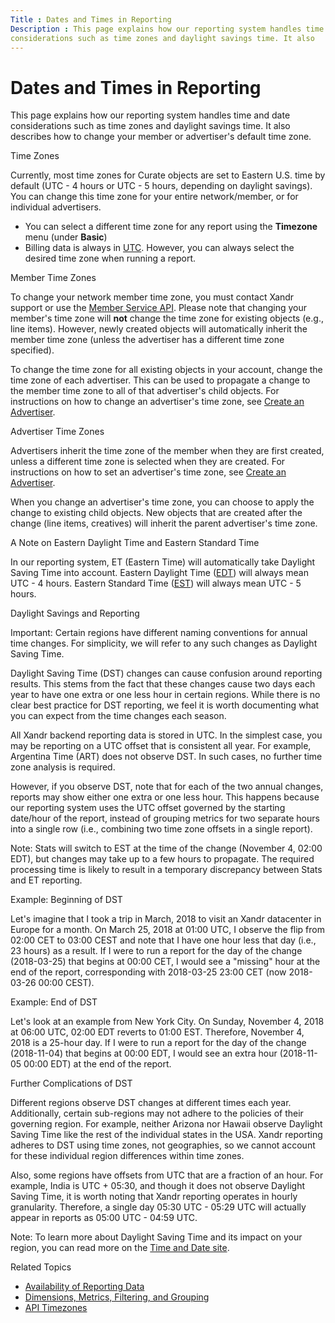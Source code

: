 ```yaml
---
Title : Dates and Times in Reporting
Description : This page explains how our reporting system handles time and date
considerations such as time zones and daylight savings time. It also
---
```



# Dates and Times in Reporting





This page explains how our reporting system handles time and date
considerations such as time zones and daylight savings time. It also
describes how to change your member or advertiser's default time zone.

Time Zones

Currently, most time zones for Curate objects
are set to Eastern U.S. time by default (UTC - 4 hours or UTC - 5 hours,
depending on daylight savings). You can change this time zone for your
entire network/member, or for individual advertisers.

- You can select a different time zone for any report using the
  **Timezone** menu (under
  **Basic**)
- Billing data is always in
  <a href="http://en.wikipedia.org/wiki/Coordinated_Universal_Time"
  class="xref" target="_blank">UTC</a>. However, you can always select
  the desired time zone when running a report.

Member Time Zones

To change your network member time zone, you must contact
Xandr support or use the <a
href="https://docs.xandr.com/bundle/xandr-api/page/member-service.html"
class="xref" target="_blank">Member Service API</a>. Please note that
changing your member's time zone will **not** change the time zone for
existing objects (e.g., line items). However, newly created objects will
automatically inherit the member time zone (unless the advertiser has a
different time zone specified).

To change the time zone for all existing objects in your account, change
the time zone of each advertiser. This can be used to propagate a change
to the member time zone to all of that advertiser's child objects. For
instructions on how to change an advertiser's time zone, see
<a href="create-an-advertiser.html" class="xref">Create an
Advertiser</a>.

Advertiser Time Zones

Advertisers inherit the time zone of the member when they are first
created, unless a different time zone is selected when they are created.
For instructions on how to set an advertiser's time zone, see
<a href="create-an-advertiser.html" class="xref">Create an
Advertiser</a>.

When you change an advertiser's time zone, you can choose to apply the
change to existing child objects. New objects that are created after the
change (line items, creatives) will inherit the parent advertiser's time
zone.

A Note on Eastern Daylight Time and Eastern Standard Time

In our reporting system, ET (Eastern Time) will automatically take
Daylight Saving Time into account. Eastern Daylight Time
(<a href="http://en.wikipedia.org/wiki/Eastern_Daylight_Time"
class="xref" target="_blank">EDT</a>) will always mean UTC - 4 hours.
Eastern Standard Time
(<a href="http://en.wikipedia.org/wiki/Eastern_Time_Zone" class="xref"
target="_blank">EST</a>) will always mean UTC - 5 hours.

Daylight Savings and Reporting



Important: Certain regions have
different naming conventions for annual time changes. For simplicity, we
will refer to any such changes as Daylight Saving Time.



Daylight Saving Time (DST) changes can cause confusion around reporting
results. This stems from the fact that these changes cause two days each
year to have one extra or one less hour in certain regions. While there
is no clear best practice for DST reporting, we feel it is worth
documenting what you can expect from the time changes each season.

All Xandr backend reporting data is stored in
UTC. In the simplest case, you may be reporting on a UTC offset that is
consistent all year. For example, Argentina Time (ART) does not observe
DST. In such cases, no further time zone analysis is required.

However, if you observe DST, note that for each of the two annual
changes, reports may show either one extra or one less hour. This
happens because our reporting system uses the UTC offset governed by the
starting date/hour of the report, instead of grouping metrics for two
separate hours into a single row (i.e., combining two time zone offsets
in a single report).



Note: Stats will switch to EST at the
time of the change (November 4, 02:00 EDT), but changes may take up to a
few hours to propagate. The required processing time is likely to result
in a temporary discrepancy between Stats and ET reporting.



Example: Beginning of DST

Let's imagine that I took a trip in March, 2018 to visit an
Xandr datacenter in Europe for a month. On March
25, 2018 at 01:00 UTC, I observe the flip from 02:00 CET to 03:00 CEST
and note that I have one hour less that day (i.e., 23 hours) as a
result. If I were to run a report for the day of the change (2018-03-25)
that begins at 00:00 CET, I would see a "missing" hour at the end of the
report, corresponding with 2018-03-25 23:00 CET (now 2018-03-26 00:00
CEST).

Example: End of DST

Let's look at an example from New York City. On Sunday, November 4, 2018
at 06:00 UTC, 02:00 EDT reverts to 01:00 EST. Therefore, November 4,
2018 is a 25-hour day. If I were to run a report for the day of the
change (2018-11-04) that begins at 00:00 EDT, I would see an extra hour
(2018-11-05 00:00 EDT) at the end of the report.

Further Complications of DST

Different regions observe DST changes at different times each year.
Additionally, certain sub-regions may not adhere to the policies of
their governing region. For example, neither Arizona nor Hawaii observe
Daylight Saving Time like the rest of the individual states in the USA.
Xandr reporting adheres to DST using time zones,
not geographies, so we cannot account for these individual region
differences within time zones.

Also, some regions have offsets from UTC that are a fraction of an hour.
For example, India is UTC + 05:30, and though it does not observe
Daylight Saving Time, it is worth noting that
Xandr reporting operates in hourly granularity.
Therefore, a single day 05:30 UTC - 05:29 UTC will actually appear in
reports as 05:00 UTC - 04:59 UTC.



Note: To learn more about Daylight
Saving Time and its impact on your region, you can read more on the
<a href="http://www.timeanddate.com/time/dst/" class="xref"
target="_blank">Time and Date site</a>.



Related Topics

- <a href="availability-of-reporting-data.html" class="xref">Availability
  of Reporting Data</a>
- <a href="dimensions-metrics-filtering-and-grouping.html"
  class="xref">Dimensions, Metrics, Filtering, and Grouping</a>
- <a
  href="https://docs.xandr.com/bundle/xandr-api/page/api-timezones.html"
  class="xref" target="_blank">API Timezones</a>






